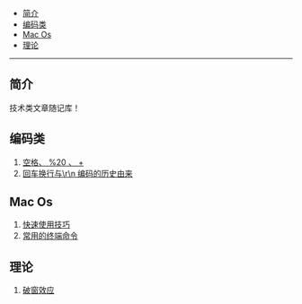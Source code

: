<!-- TOC -->

- [简介](#%E7%AE%80%E4%BB%8B)
- [编码类](#%E7%BC%96%E7%A0%81%E7%B1%BB)
- [Mac Os](#mac-os)
- [理论](#%E7%90%86%E8%AE%BA)

<!-- /TOC -->

---


## 简介

技术类文章随记库！

## 编码类

1. [空格、 %20 、 +](./encode/空格编码的兼容性.md)
2. [回车换行与\r\n 编码的历史由来](./encode/回车换行键与其编码的历史由来.md)

## Mac Os

1. [快速使用技巧](./macos/快速使用技巧.md)
2. [常用的终端命令](./macos/常用的终端命令.md)


## 理论
1. [破窗效应](./theory/破窗效应.md)

